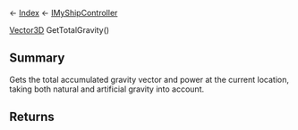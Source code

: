 ← [Index](Api-Index) ← [IMyShipController](Sandbox.ModAPI.Ingame.IMyShipController)

[Vector3D](VRageMath.Vector3D) GetTotalGravity()

## Summary

Gets the total accumulated gravity vector and power at the current location, taking both natural and artificial gravity into account.

## Returns



